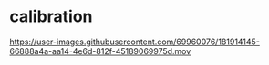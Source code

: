 # calibration

https://user-images.githubusercontent.com/69960076/181914145-66888a4a-aa14-4e6d-812f-45189069975d.mov

